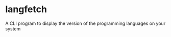 # <span> langfetch </span>
A CLI program to display the version of the programming languages on your system
